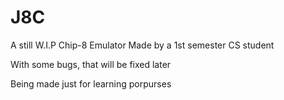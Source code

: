 # J8C
A still W.I.P Chip-8 Emulator Made by a 1st semester CS student


With some bugs, that will be fixed later

Being made just for learning porpurses
